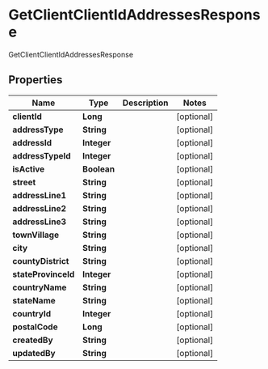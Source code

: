 

# GetClientClientIdAddressesResponse

GetClientClientIdAddressesResponse
## Properties

Name | Type | Description | Notes
------------ | ------------- | ------------- | -------------
**clientId** | **Long** |  |  [optional]
**addressType** | **String** |  |  [optional]
**addressId** | **Integer** |  |  [optional]
**addressTypeId** | **Integer** |  |  [optional]
**isActive** | **Boolean** |  |  [optional]
**street** | **String** |  |  [optional]
**addressLine1** | **String** |  |  [optional]
**addressLine2** | **String** |  |  [optional]
**addressLine3** | **String** |  |  [optional]
**townVillage** | **String** |  |  [optional]
**city** | **String** |  |  [optional]
**countyDistrict** | **String** |  |  [optional]
**stateProvinceId** | **Integer** |  |  [optional]
**countryName** | **String** |  |  [optional]
**stateName** | **String** |  |  [optional]
**countryId** | **Integer** |  |  [optional]
**postalCode** | **Long** |  |  [optional]
**createdBy** | **String** |  |  [optional]
**updatedBy** | **String** |  |  [optional]



